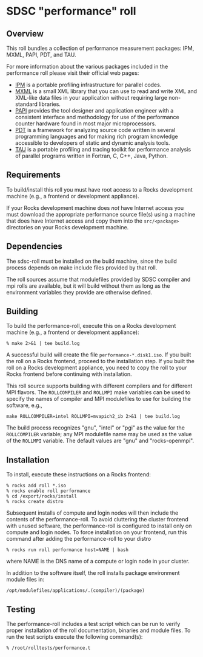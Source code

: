 # SDSC "performance" roll

## Overview

This roll bundles a collection of performance measurement packages: IPM,
MXML, PAPI, PDT, and TAU.

For more information about the various packages included in the performance roll please visit their official web pages:

- <a href="http://ipm-hpc.sourceforge.net" target="_blank">IPM</a> is a portable
profiling infrastructure for parallel codes.
- <a href="http://www.minixml.org/" target="_blank">MXML</a> is a small XML
library that you can use to read and write XML and XML-like data files in your
application without requiring large non-standard libraries.
- <a href="http://icl.cs.utk.edu/papi/" target="_blank">PAPI</a> provides the
tool designer and application engineer with a consistent interface and
methodology for use of the performance counter hardware found in most major
microprocessors.
- <a href="http://www.cs.uoregon.edu/research/pdt/home.php"
target="_blank">PDT</a> is a framework for analyzing source code written in
several programming languages and for making rich program knowledge accessible
to developers of static and dynamic analysis tools.
- <a href="http://www.cs.uoregon.edu/research/tau/home.php"
target="_blank">TAU</a> is a portable profiling and tracing toolkit for
performance analysis of parallel programs written in Fortran, C, C++, Java,
Python.


## Requirements

To build/install this roll you must have root access to a Rocks development
machine (e.g., a frontend or development appliance).

If your Rocks development machine does *not* have Internet access you must
download the appropriate performance source file(s) using a machine that does
have Internet access and copy them into the `src/<package>` directories on your
Rocks development machine.


## Dependencies

The sdsc-roll must be installed on the build machine, since the build process
depends on make include files provided by that roll.

The roll sources assume that modulefiles provided by SDSC compiler and mpi
rolls are available, but it will build without them as long as the environment
variables they provide are otherwise defined.


## Building

To build the performance-roll, execute this on a Rocks development
machine (e.g., a frontend or development appliance):

```shell
% make 2>&1 | tee build.log
```

A successful build will create the file `performance-*.disk1.iso`.  If you built the
roll on a Rocks frontend, proceed to the installation step. If you built the
roll on a Rocks development appliance, you need to copy the roll to your Rocks
frontend before continuing with installation.

This roll source supports building with different compilers and for different
MPI flavors.  The `ROLLCOMPILER` and `ROLLMPI` make variables can be used to
specify the names of compiler and MPI modulefiles to use for building the
software, e.g.,

```shell
make ROLLCOMPILER=intel ROLLMPI=mvapich2_ib 2>&1 | tee build.log
```

The build process recognizes "gnu", "intel" or "pgi" as the value for the
`ROLLCOMPILER` variable; any MPI modulefile name may be used as the value of
the `ROLLMPI` variable.  The default values are "gnu" and "rocks-openmpi".


## Installation

To install, execute these instructions on a Rocks frontend:

```shell
% rocks add roll *.iso
% rocks enable roll performance
% cd /export/rocks/install
% rocks create distro
```

Subsequent installs of compute and login nodes will then include the contents
of the performance-roll.  To avoid cluttering the cluster frontend with unused
software, the performance-roll is configured to install only on compute and
login nodes. To force installation on your frontend, run this command after
adding the performance-roll to your distro

```shell
% rocks run roll performance host=NAME | bash
```

where NAME is the DNS name of a compute or login node in your cluster.

In addition to the software itself, the roll installs package environment
module files in:

```shell
/opt/modulefiles/applications/.(compiler)/(package)
```


## Testing

The performance-roll includes a test script which can be run to verify proper
installation of the roll documentation, binaries and module files. To
run the test scripts execute the following command(s):

```shell
% /root/rolltests/performance.t 
```
